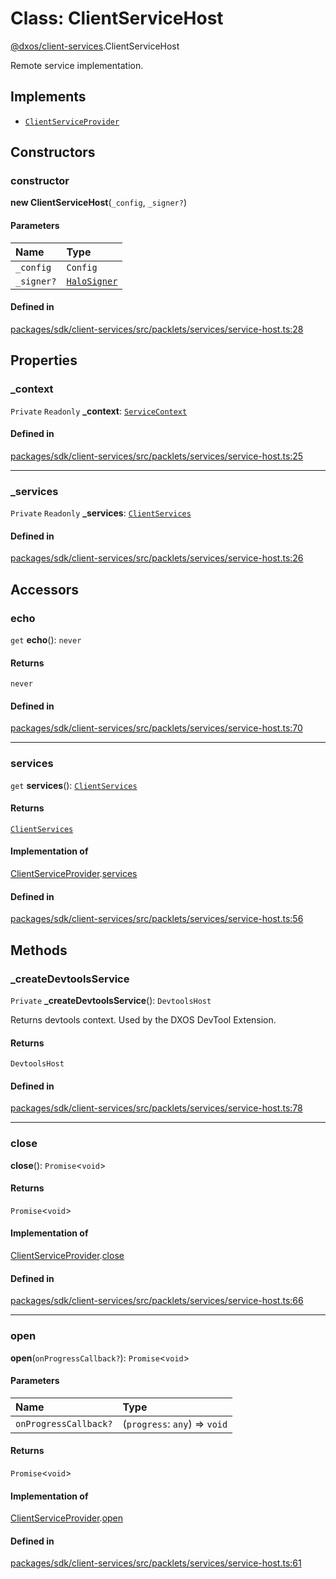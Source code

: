 # Class: ClientServiceHost

[@dxos/client-services](../modules/dxos_client_services.md).ClientServiceHost

Remote service implementation.

## Implements

- [`ClientServiceProvider`](../interfaces/dxos_client_services.ClientServiceProvider.md)

## Constructors

### constructor

**new ClientServiceHost**(`_config`, `_signer?`)

#### Parameters

| Name | Type |
| :------ | :------ |
| `_config` | `Config` |
| `_signer?` | [`HaloSigner`](../interfaces/dxos_client_services.HaloSigner.md) |

#### Defined in

[packages/sdk/client-services/src/packlets/services/service-host.ts:28](https://github.com/dxos/dxos/blob/main/packages/sdk/client-services/src/packlets/services/service-host.ts#L28)

## Properties

### \_context

 `Private` `Readonly` **\_context**: [`ServiceContext`](dxos_client_services.ServiceContext.md)

#### Defined in

[packages/sdk/client-services/src/packlets/services/service-host.ts:25](https://github.com/dxos/dxos/blob/main/packages/sdk/client-services/src/packlets/services/service-host.ts#L25)

___

### \_services

 `Private` `Readonly` **\_services**: [`ClientServices`](../types/dxos_client_services.ClientServices.md)

#### Defined in

[packages/sdk/client-services/src/packlets/services/service-host.ts:26](https://github.com/dxos/dxos/blob/main/packages/sdk/client-services/src/packlets/services/service-host.ts#L26)

## Accessors

### echo

`get` **echo**(): `never`

#### Returns

`never`

#### Defined in

[packages/sdk/client-services/src/packlets/services/service-host.ts:70](https://github.com/dxos/dxos/blob/main/packages/sdk/client-services/src/packlets/services/service-host.ts#L70)

___

### services

`get` **services**(): [`ClientServices`](../types/dxos_client_services.ClientServices.md)

#### Returns

[`ClientServices`](../types/dxos_client_services.ClientServices.md)

#### Implementation of

[ClientServiceProvider](../interfaces/dxos_client_services.ClientServiceProvider.md).[services](../interfaces/dxos_client_services.ClientServiceProvider.md#services)

#### Defined in

[packages/sdk/client-services/src/packlets/services/service-host.ts:56](https://github.com/dxos/dxos/blob/main/packages/sdk/client-services/src/packlets/services/service-host.ts#L56)

## Methods

### \_createDevtoolsService

`Private` **_createDevtoolsService**(): `DevtoolsHost`

Returns devtools context.
Used by the DXOS DevTool Extension.

#### Returns

`DevtoolsHost`

#### Defined in

[packages/sdk/client-services/src/packlets/services/service-host.ts:78](https://github.com/dxos/dxos/blob/main/packages/sdk/client-services/src/packlets/services/service-host.ts#L78)

___

### close

**close**(): `Promise`<`void`\>

#### Returns

`Promise`<`void`\>

#### Implementation of

[ClientServiceProvider](../interfaces/dxos_client_services.ClientServiceProvider.md).[close](../interfaces/dxos_client_services.ClientServiceProvider.md#close)

#### Defined in

[packages/sdk/client-services/src/packlets/services/service-host.ts:66](https://github.com/dxos/dxos/blob/main/packages/sdk/client-services/src/packlets/services/service-host.ts#L66)

___

### open

**open**(`onProgressCallback?`): `Promise`<`void`\>

#### Parameters

| Name | Type |
| :------ | :------ |
| `onProgressCallback?` | (`progress`: `any`) => `void` |

#### Returns

`Promise`<`void`\>

#### Implementation of

[ClientServiceProvider](../interfaces/dxos_client_services.ClientServiceProvider.md).[open](../interfaces/dxos_client_services.ClientServiceProvider.md#open)

#### Defined in

[packages/sdk/client-services/src/packlets/services/service-host.ts:61](https://github.com/dxos/dxos/blob/main/packages/sdk/client-services/src/packlets/services/service-host.ts#L61)
